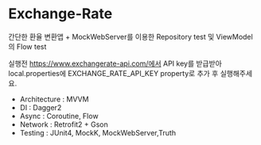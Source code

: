 # Exchange-Rate
간단한 환율 변환앱 + MockWebServer를 이용한 Repository test 및 ViewModel의 Flow test

실행전 https://www.exchangerate-api.com/에서 API key를 받급받아 local.properties에 EXCHANGE_RATE_API_KEY property로 추가 후 실행해주세요.

- Architecture : MVVM
- DI : Dagger2
- Async : Coroutine, Flow
- Network : Retrofit2 + Gson
- Testing : JUnit4, MockK, MockWebServer,Truth
